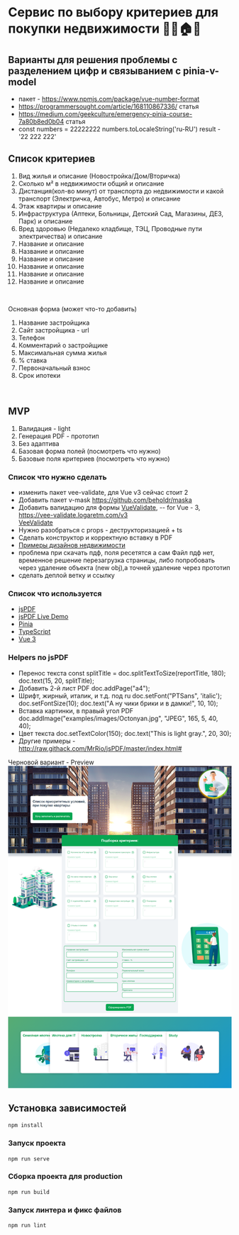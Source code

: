 # Сервис по выбору критериев для покупки недвижимости 🏡🌳🏠🔥

## Варианты для решения проблемы с разделением цифр и связыванием с pinia-v-model
- пакет - https://www.npmjs.com/package/vue-number-format
- https://programmersought.com/article/168110867336/ статья
- https://medium.com/geekculture/emergency-pinia-course-7a80b8ed0b04 статья
- const numbers = 22222222  numbers.toLocaleString('ru-RU') result - '22 222 222'

## Список критериев
1. Вид жилья и описание (Новостройка/Дом/Вторичка)
2. Сколько м² в недвижимости общий и описание
3. Дистанция(кол-во минут) от транспорта до недвижимости и какой транспорт (Электричка, Автобус, Метро) и описание
4. Этаж квартиры и описание
5. Инфраструктура (Аптеки, Больницы, Детский Сад, Магазины, ДЕЗ, Парк) и описание
6. Вред здоровью (Недалеко кладбище, ТЭЦ, Проводные пути электричества) и описание
7. Название и описание
8. Название и описание
9. Название и описание
10. Название и описание
11. Название и описание
12. Название и описание
<br/>

Основная форма (может что-то добавить)
1. Название застройщика
2. Сайт застройщика - url
3. Телефон
4. Комментарий о застройщике
5. Максимальная сумма жилья
6. % ставка
7. Первоначальный взнос
8. Срок ипотеки
<br/>

## MVP
1. Валидация - light
2. Генерация PDF - прототип
3. Без адаптива
4. Базовая форма полей (посмотреть что нужно)
5. Базовые поля критериев (посмотреть что нужно)

### Список что нужно сделать
- изменить пакет vee-validate, для Vue v3 сейчас стоит 2
- Добавить пакет v-mask https://github.com/beholdr/maska
- Добавить валидацию для формы [VueValidate](https://vuelidate-next.netlify.app/#getting-started-1),
-- for Vue - 3, https://vee-validate.logaretm.com/v3 <br/>
  [VeeValidate](https://vee-validate.logaretm.com/v4/guide/composition-api/validation) 
- Нужно разобраться с props - деструкторизацией + ts
- Сделать конструктор и корректную вставку в PDF
- [Примеры дизайнов недвижимости](https://www.behance.net/search/projects/?search=%D0%BD%D0%B5%D0%B4%D0%B2%D0%B8%D0%B6%D0%B8%D0%BC%D0%BE%D1%81%D1%82%D1%8C%20landing&sort=recommended&time=month)
- проблема при скачать пдф, поля ресетятся а сам Файл пдф нет, временное решение перезагрузка страницы, либо попробовать через удаление объекта (new obj),а точней удаление через прототип
- сделать деплой ветку и ссылку

### Список что используется
- [jsPDF](http://raw.githack.com/MrRio/jsPDF/master/docs/index.html)
- [jsPDF Live Demo](http://raw.githack.com/MrRio/jsPDF/master/index.html)
- [Pinia](https://pinia.vuejs.org/)
- [TypeScript](https://www.typescriptlang.org/)
- [Vue 3](https://v3.ru.vuejs.org/ru/)

### Helpers по jsPDF

- Перенос текста
const splitTitle = doc.splitTextToSize(reportTitle, 180);
doc.text(15, 20, splitTitle);
- Добавить 2-й лист PDF doc.addPage("a4");
- Шрифт, жирный, италик, и т.д. под ru 
doc.setFont("PTSans", 'italic');
doc.setFontSize(10);
doc.text("А ну чики брики и в дамки!", 10, 10);
- Вставка картинки, в правый угол PDF
doc.addImage("examples/images/Octonyan.jpg", "JPEG", 165, 5, 40, 40);
- Цвет текста
doc.setTextColor(150);
doc.text("This is light gray.", 20, 30);
- Другие примеры - http://raw.githack.com/MrRio/jsPDF/master/index.html#

Черновой вариант - Preview
![demo](draft-prewie.png)

## Установка зависимостей
```
npm install
```

### Запуск проекта
```
npm run serve
```

### Сборка проекта для production
```
npm run build
```

### Запуск линтера и фикс файлов
```
npm run lint
```


